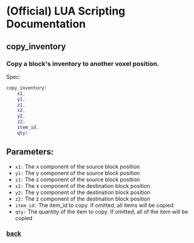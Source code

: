 
# (Official) LUA Scripting Documentation

## copy_inventory

### Copy a block's inventory to another voxel position.

Spec:
```lua
copy_inventory(
	x1,
	y1,
	z1,
	x2,
	y2,
	z2,
	item_id,
	qty)
```
## Parameters:
- `x1:` The x component of the source block position
- `y1:` The y component of the source block position
- `z1:` The z component of the source block position
- `x2:` The x component of the destination block position
- `y2:` The y component of the destination block position
- `z2:` The z component of the destination block position
- `item_id:` The item_id to copy. If omitted, all items will be copied
- `qty:` The quantity of the item to copy. If omitted, all of the item will be copied

### [back](../inventory)
